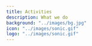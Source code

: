 ```yaml
---
title: Activities
description: What we do
background: "../images/bg.jpg"
icon: "../images/sonic.gif"
logo: "../images/sonic.gif"
---
```


